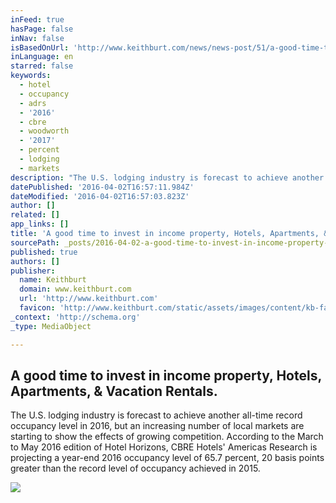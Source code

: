 ```yaml
---
inFeed: true
hasPage: false
inNav: false
isBasedOnUrl: 'http://www.keithburt.com/news/news-post/51/a-good-time-to-invest-in-income-property-hotels-apartments-vacation-rentals/'
inLanguage: en
starred: false
keywords:
  - hotel
  - occupancy
  - adrs
  - '2016'
  - cbre
  - woodworth
  - '2017'
  - percent
  - lodging
  - markets
description: "The U.S. lodging industry is forecast to achieve another all-time record occupancy level in 2016, but an increasing number of local markets are starting to show the effects of growing competition. According to the March to May 2016 edition of Hotel Horizons, CBRE Hotels' Americas Research is projecting a year-end 2016 occupancy level of 65.7 percent, 20 basis points greater than the record level of occupancy achieved in 2015."
datePublished: '2016-04-02T16:57:11.984Z'
dateModified: '2016-04-02T16:57:03.823Z'
author: []
related: []
app_links: []
title: 'A good time to invest in income property, Hotels, Apartments, & Vacation Rentals.'
sourcePath: _posts/2016-04-02-a-good-time-to-invest-in-income-property-hotels-apartments.md
published: true
authors: []
publisher:
  name: Keithburt
  domain: www.keithburt.com
  url: 'http://www.keithburt.com'
  favicon: 'http://www.keithburt.com/static/assets/images/content/kb-favicon.png'
_context: 'http://schema.org'
_type: MediaObject

---
```

<article style=""><h1>A good time to invest in income property, Hotels, Apartments, &amp; Vacation Rentals.</h1><p>The U.S. lodging industry is forecast to achieve another all-time record occupancy level in 2016, but an increasing number of local markets are starting to show the effects of growing competition. According to the March to May 2016 edition of Hotel Horizons, CBRE Hotels' Americas Research is projecting a year-end 2016 occupancy level of 65.7 percent, 20 basis points greater than the record level of occupancy achieved in 2015.</p><img src="https://s3-us-west-2.amazonaws.com/the-grid-img/p/300bd34232216416468bb8a991934f90886d4f9d.jpg" /></article>